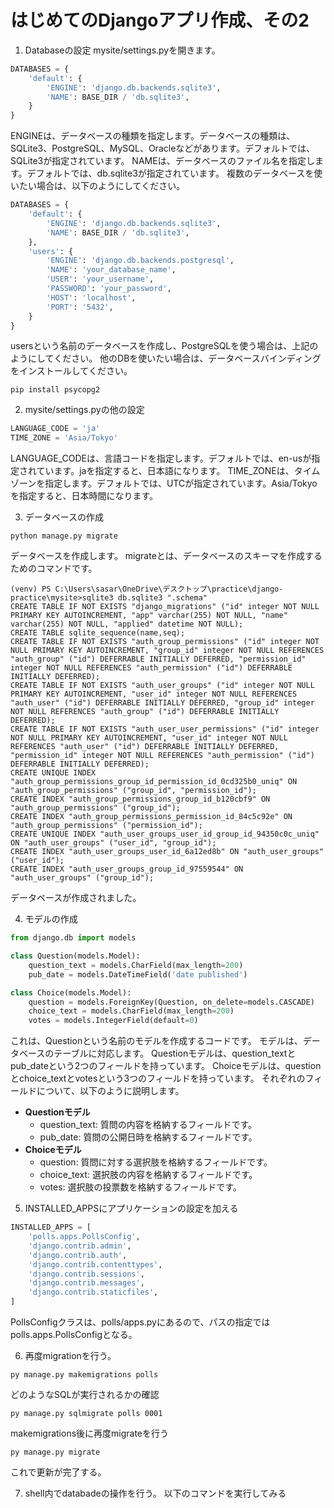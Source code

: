 # はじめてのDjangoアプリ作成、その2

1. Databaseの設定
mysite/settings.pyを開きます。
```python
DATABASES = {
    'default': {
        'ENGINE': 'django.db.backends.sqlite3',
        'NAME': BASE_DIR / 'db.sqlite3',
    }
}
```
ENGINEは、データベースの種類を指定します。データベースの種類は、SQLite3、PostgreSQL、MySQL、Oracleなどがあります。デフォルトでは、SQLite3が指定されています。
NAMEは、データベースのファイル名を指定します。デフォルトでは、db.sqlite3が指定されています。
複数のデータベースを使いたい場合は、以下のようにしてください。
```python
DATABASES = {
    'default': {
        'ENGINE': 'django.db.backends.sqlite3',
        'NAME': BASE_DIR / 'db.sqlite3',
    },
    'users': {
        'ENGINE': 'django.db.backends.postgresql',
        'NAME': 'your_database_name',
        'USER': 'your_username',
        'PASSWORD': 'your_password',
        'HOST': 'localhost',
        'PORT': '5432',
    }
}
```
usersという名前のデータベースを作成し、PostgreSQLを使う場合は、上記のようにしてください。
他のDBを使いたい場合は、データベースバインディングをインストールしてください。
```pwsh
pip install psycopg2
```

2. mysite/settings.pyの他の設定
```python
LANGUAGE_CODE = 'ja'
TIME_ZONE = 'Asia/Tokyo'
```
LANGUAGE_CODEは、言語コードを指定します。デフォルトでは、en-usが指定されています。jaを指定すると、日本語になります。
TIME_ZONEは、タイムゾーンを指定します。デフォルトでは、UTCが指定されています。Asia/Tokyoを指定すると、日本時間になります。

3. データベースの作成
```pwsh
python manage.py migrate
```
データベースを作成します。
migrateとは、データベースのスキーマを作成するためのコマンドです。
```pwsh
(venv) PS C:\Users\sasar\OneDrive\デスクトップ\practice\django-practice\mysite>sqlite3 db.sqlite3 ".schema"
CREATE TABLE IF NOT EXISTS "django_migrations" ("id" integer NOT NULL PRIMARY KEY AUTOINCREMENT, "app" varchar(255) NOT NULL, "name" varchar(255) NOT NULL, "applied" datetime NOT NULL);
CREATE TABLE sqlite_sequence(name,seq);
CREATE TABLE IF NOT EXISTS "auth_group_permissions" ("id" integer NOT NULL PRIMARY KEY AUTOINCREMENT, "group_id" integer NOT NULL REFERENCES "auth_group" ("id") DEFERRABLE INITIALLY DEFERRED, "permission_id" integer NOT NULL REFERENCES "auth_permission" ("id") DEFERRABLE INITIALLY DEFERRED);
CREATE TABLE IF NOT EXISTS "auth_user_groups" ("id" integer NOT NULL PRIMARY KEY AUTOINCREMENT, "user_id" integer NOT NULL REFERENCES "auth_user" ("id") DEFERRABLE INITIALLY DEFERRED, "group_id" integer NOT NULL REFERENCES "auth_group" ("id") DEFERRABLE INITIALLY DEFERRED);
CREATE TABLE IF NOT EXISTS "auth_user_user_permissions" ("id" integer NOT NULL PRIMARY KEY AUTOINCREMENT, "user_id" integer NOT NULL REFERENCES "auth_user" ("id") DEFERRABLE INITIALLY DEFERRED, "permission_id" integer NOT NULL REFERENCES "auth_permission" ("id") DEFERRABLE INITIALLY DEFERRED);
CREATE UNIQUE INDEX "auth_group_permissions_group_id_permission_id_0cd325b0_uniq" ON "auth_group_permissions" ("group_id", "permission_id");    
CREATE INDEX "auth_group_permissions_group_id_b120cbf9" ON "auth_group_permissions" ("group_id");
CREATE INDEX "auth_group_permissions_permission_id_84c5c92e" ON "auth_group_permissions" ("permission_id");
CREATE UNIQUE INDEX "auth_user_groups_user_id_group_id_94350c0c_uniq" ON "auth_user_groups" ("user_id", "group_id");
CREATE INDEX "auth_user_groups_user_id_6a12ed8b" ON "auth_user_groups" ("user_id");
CREATE INDEX "auth_user_groups_group_id_97559544" ON "auth_user_groups" ("group_id");
```
データベースが作成されました。

4. モデルの作成
```python
from django.db import models

class Question(models.Model):
    question_text = models.CharField(max_length=200)
    pub_date = models.DateTimeField('date published')

class Choice(models.Model):
    question = models.ForeignKey(Question, on_delete=models.CASCADE)
    choice_text = models.CharField(max_length=200)
    votes = models.IntegerField(default=0)
```
これは、Questionという名前のモデルを作成するコードです。
モデルは、データベースのテーブルに対応します。
Questionモデルは、question_textとpub_dateという2つのフィールドを持っています。
Choiceモデルは、questionとchoice_textとvotesという3つのフィールドを持っています。
それぞれのフィールドについて、以下のように説明します。
- **Questionモデル**
    - question_text: 質問の内容を格納するフィールドです。
    - pub_date: 質問の公開日時を格納するフィールドです。
- **Choiceモデル**
    - question: 質問に対する選択肢を格納するフィールドです。
    - choice_text: 選択肢の内容を格納するフィールドです。
    - votes: 選択肢の投票数を格納するフィールドです。

5. INSTALLED_APPSにアプリケーションの設定を加える
```python
INSTALLED_APPS = [
    'polls.apps.PollsConfig',
    'django.contrib.admin',
    'django.contrib.auth',
    'django.contrib.contenttypes',
    'django.contrib.sessions',
    'django.contrib.messages',
    'django.contrib.staticfiles',
]
```
PollsConfigクラスは、polls/apps.pyにあるので、パスの指定ではpolls.apps.PollsConfigとなる。

6. 再度migrationを行う。
```pwsh
py manage.py makemigrations polls
```
どのようなSQLが実行されるかの確認
```pwsh
py manage.py sqlmigrate polls 0001
```

makemigrations後に再度migrateを行う
```pwsh
py manage.py migrate
```

これで更新が完了する。

7. shell内でdatabadeの操作を行う。
以下のコマンドを実行してみる

<!-- TODO:ここから -->